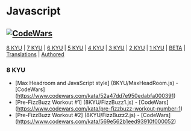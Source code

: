 # Javascript
## [![CodeWars](https://www.codewars.com/users/adrian.eyre/badges/large)](https://www.codewars.com/users/adrian.eyre "My Honor Badge") #

[8 KYU](#8KYU) | [7 KYU](#7KYU) | [6 KYU](#6KYU) | [5 KYU](#5KYU) | [4 KYU](#4KYU) | [3 KYU](#3KYU) | [2 KYU](#2KYU) | [1 KYU](#1KYU) | [BETA](#BETA) | [Translations](#TRAN) | [Authored](#AUTH)

### <a name="8KYU">8 KYU</a>
* [Max Headroom and JavaScript style] (8KYU/MaxHeadRoom.js) - [CodeWars] (https://www.codewars.com/kata/52a47dd7e950edabfa000391)
* [Pre-FizzBuzz Workout #1] (8KYU/FizzBuzz1.js) - [CodeWars] (https://www.codewars.com/kata/pre-fizzbuzz-workout-number-1)
* [Pre-FizzBuzz Workout #2] (8KYU/FizzBuzz2.js) - [CodeWars] (https://www.codewars.com/kata/569e562b1eed93910f000052)
